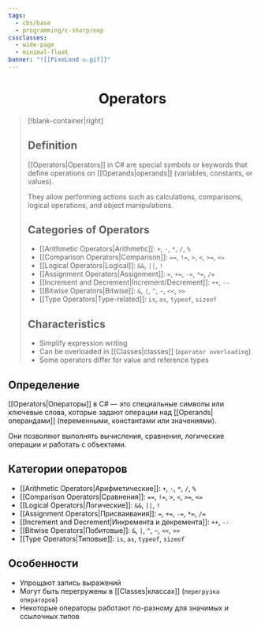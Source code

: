 ```yaml
---
tags:
  - cbs/base
  - programming/c-sharp/oop
cssclasses:
  - wide-page
  - minimal-float
banner: "![[PixeLɑnd ◇.gif]]"
---
```


# <center>Operators</center>  

> [!blank-container|right] 
> ## Definition  
> [[Operators|Operators]] in C# are special symbols or keywords that define operations on [[Operands|operands]] (variables, constants, or values).  
>
> They allow performing actions such as calculations, comparisons, logical operations, and object manipulations.  
>
> ## Categories of Operators  
> - [[Arithmetic Operators|Arithmetic]]: `+`, `-`, `*`, `/`, `%`  
> - [[Comparison Operators|Comparison]]: `==`, `!=`, `>`, `<`, `>=`, `<=`  
> - [[Logical Operators|Logical]]: `&&`, `||`, `!`  
> - [[Assignment Operators|Assignment]]: `=`, `+=`, `-=`, `*=`, `/=`  
> - [[Increment and Decrement|Increment/Decrement]]: `++`, `--`  
> - [[Bitwise Operators|Bitwise]]: `&`, `|`, `^`, `~`, `<<`, `>>`  
> - [[Type Operators|Type-related]]: `is`, `as`, `typeof`, `sizeof`  
>
> ## Characteristics  
> - Simplify expression writing  
> - Can be overloaded in [[Classes|classes]] (`operator overloading`)  
> - Some operators differ for value and reference types  

## Определение  
[[Operators|Операторы]] в C# — это специальные символы или ключевые слова, которые задают операции над [[Operands|операндами]] (переменными, константами или значениями).  

Они позволяют выполнять вычисления, сравнения, логические операции и работать с объектами.  

## Категории операторов  
- [[Arithmetic Operators|Арифметические]]: `+`, `-`, `*`, `/`, `%`  
- [[Comparison Operators|Сравнения]]: `==`, `!=`, `>`, `<`, `>=`, `<=`  
- [[Logical Operators|Логические]]: `&&`, `||`, `!`  
- [[Assignment Operators|Присваивания]]: `=`, `+=`, `-=`, `*=`, `/=`  
- [[Increment and Decrement|Инкремента и декремента]]: `++`, `--`  
- [[Bitwise Operators|Побитовые]]: `&`, `|`, `^`, `~`, `<<`, `>>`  
- [[Type Operators|Типовые]]: `is`, `as`, `typeof`, `sizeof`  

## Особенности  
- Упрощают запись выражений  
- Могут быть перегружены в [[Classes|классах]] (`перегрузка операторов`)  
- Некоторые операторы работают по-разному для значимых и ссылочных типов  

